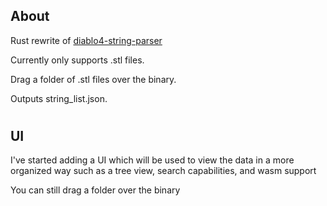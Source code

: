 ## About

Rust rewrite of [diablo4-string-parser](https://github.com/alkhdaniel/diablo-4-string-parser)

Currently only supports .stl files.

Drag a folder of .stl files over the binary.

Outputs string_list.json.

#
## UI

I've started adding a UI which will be used to view the data in a more organized way such as a tree view, search capabilities, and wasm support

You can still drag a folder over the binary